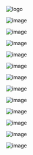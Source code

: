 ![logo](https://raw.githubusercontent.com/adi1090x/archlinux/master/images/logo_vbox.png) <br />

![image](https://raw.githubusercontent.com/adi1090x/archlinux/master/images/vbox.jpeg) <br />

![image](https://raw.githubusercontent.com/adi1090x/archlinux/master/images/vbox/vbox_0.png) <br />

![image](https://raw.githubusercontent.com/adi1090x/archlinux/master/images/vbox/vbox_1.png) <br />

![image](https://raw.githubusercontent.com/adi1090x/archlinux/master/images/vbox/vbox_2.png) <br />

![image](https://raw.githubusercontent.com/adi1090x/archlinux/master/images/vbox/vbox_3.png) <br />

![image](https://raw.githubusercontent.com/adi1090x/archlinux/master/images/vbox/vbox_4.png) <br />

![image](https://raw.githubusercontent.com/adi1090x/archlinux/master/images/vbox/vbox_5.png) <br />

![image](https://raw.githubusercontent.com/adi1090x/archlinux/master/images/vbox/vbox_6.png) <br />

![image](https://raw.githubusercontent.com/adi1090x/archlinux/master/images/vbox/vbox_7.png) <br />

![image](https://raw.githubusercontent.com/adi1090x/archlinux/master/images/vbox/vbox_8.png) <br />

![image](https://raw.githubusercontent.com/adi1090x/archlinux/master/images/vbox/vbox_10.png) <br />

![image](https://raw.githubusercontent.com/adi1090x/archlinux/master/images/vbox/vbox_9.png) <br />
